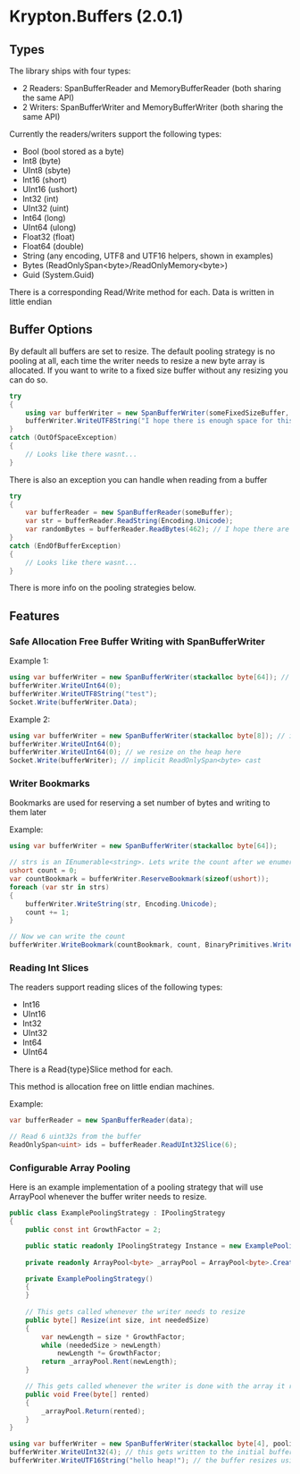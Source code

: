 # Krypton.Buffers (2.0.1)

## Types

The library ships with four types: 
 * 2 Readers: SpanBufferReader and MemoryBufferReader (both sharing the same API)
 * 2 Writers: SpanBufferWriter and MemoryBufferWriter (both sharing the same API)

Currently the readers/writers support the following types:

 * Bool (bool stored as a byte)
 * Int8 (byte)
 * UInt8 (sbyte)
 * Int16 (short)
 * UInt16 (ushort)
 * Int32 (int)
 * UInt32 (uint)
 * Int64 (long)
 * UInt64 (ulong)
 * Float32 (float)
 * Float64 (double)
 * String (any encoding, UTF8 and UTF16 helpers, shown in examples)
 * Bytes (ReadOnlySpan\<byte\>/ReadOnlyMemory\<byte\>)
 * Guid (System.Guid)

There is a corresponding Read/Write method for each. Data is written in little endian

## Buffer Options

By default all buffers are set to resize. The default pooling strategy is no pooling at all, each time the writer needs to resize a new byte array is allocated.
If you want to write to a fixed size buffer without any resizing you can do so.

```cs
try 
{
    using var bufferWriter = new SpanBufferWriter(someFixedSizeBuffer, resize: false);
    bufferWriter.WriteUTF8String("I hope there is enough space for this");
}
catch (OutOfSpaceException)
{
    // Looks like there wasnt...
}
```

There is also an exception you can handle when reading from a buffer

```cs
try 
{
    var bufferReader = new SpanBufferReader(someBuffer);
    var str = bufferReader.ReadString(Encoding.Unicode);
    var randomBytes = bufferReader.ReadBytes(462); // I hope there are 462 bytes to read
}
catch (EndOfBufferException)
{
    // Looks like there wasnt...
}
```

There is more info on the pooling strategies below.

## Features

### Safe Allocation Free Buffer Writing with SpanBufferWriter
Example 1:
```cs
using var bufferWriter = new SpanBufferWriter(stackalloc byte[64]); // initial buffer exists on the stack
bufferWriter.WriteUInt64(0);
bufferWriter.WriteUTF8String("test");
Socket.Write(bufferWriter.Data);
```

Example 2:
```cs
using var bufferWriter = new SpanBufferWriter(stackalloc byte[8]); // initial buffer exists on the stack
bufferWriter.WriteUInt64(0);
bufferWriter.WriteUInt64(0); // we resize on the heap here
Socket.Write(bufferWriter); // implicit ReadOnlySpan<byte> cast
```

### Writer Bookmarks

Bookmarks are used for reserving a set number of bytes and writing to them later

Example:
```cs
using var bufferWriter = new SpanBufferWriter(stackalloc byte[64]);

// strs is an IEnumerable<string>. Lets write the count after we enumerate through it
ushort count = 0;
var countBookmark = bufferWriter.ReserveBookmark(sizeof(ushort));
foreach (var str in strs)
{
    bufferWriter.WriteString(str, Encoding.Unicode);
    count += 1;
}

// Now we can write the count
bufferWriter.WriteBookmark(countBookmark, count, BinaryPrimitives.WriteUInt16LittleEndian);
```

### Reading Int Slices

The readers support reading slices of the following types:

 * Int16
 * UInt16
 * Int32
 * UInt32
 * Int64
 * UInt64

There is a Read{type}Slice method for each.

This method is allocation free on little endian machines.

Example:
```cs
var bufferReader = new SpanBufferReader(data);

// Read 6 uint32s from the buffer
ReadOnlySpan<uint> ids = bufferReader.ReadUInt32Slice(6);
```

### Configurable Array Pooling

Here is an example implementation of a pooling strategy that will use ArrayPool whenever the buffer writer needs to resize.

```cs
public class ExamplePoolingStrategy : IPoolingStrategy
{
    public const int GrowthFactor = 2;

    public static readonly IPoolingStrategy Instance = new ExamplePoolingStrategy();
    
    private readonly ArrayPool<byte> _arrayPool = ArrayPool<byte>.Create();

    private ExamplePoolingStrategy()
    {
    }
    
    // This gets called whenever the writer needs to resize
    public byte[] Resize(int size, int neededSize)
    {
        var newLength = size * GrowthFactor;
        while (neededSize > newLength)
            newLength *= GrowthFactor;
        return _arrayPool.Rent(newLength);
    }

    // This gets called whenever the writer is done with the array it rented
    public void Free(byte[] rented)
    {
        _arrayPool.Return(rented);
    }
}

using var bufferWriter = new SpanBufferWriter(stackalloc byte[4], poolingStrategy: ExamplePoolingStrategy.Instance);
bufferWriter.WriteUInt32(4); // this gets written to the initial buffer that exists on the stack
bufferWriter.WriteUTF16String("hello heap!"); // the buffer resizes using ArrayPool and the data gets relocated on to the heap
```
